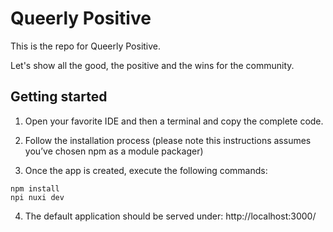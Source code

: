 # Queerly Positive

This is the repo for Queerly Positive.

Let's show all the good, the positive and the wins for the community.

## Getting started

1. Open your favorite IDE and then a terminal and copy the complete code. 

2. Follow the installation process (please note this instructions assumes you’ve chosen npm as a module packager)

3. Once the app is created, execute the following commands:

```
npm install
npi nuxi dev
```

4. The default application should be served under: http://localhost:3000/
